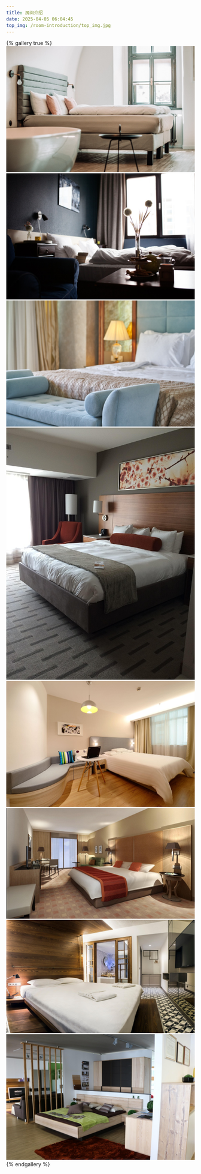 ```yaml
---
title: 房间介绍
date: 2025-04-05 06:04:45
top_img: /room-introduction/top_img.jpg
---
```

{% gallery true %}
![room_1](/room-introduction/room_1.jpg)
![room_2](/room-introduction/room_2.jpg)
![room_3](/room-introduction/room_3.jpg)
![room_4](/room-introduction/room_4.jpg)
![room_5](/room-introduction/room_5.jpg)
![room_6](/room-introduction/room_6.jpg)
![room_7](/room-introduction/room_7.jpg)
![room_8](/room-introduction/room_8.jpg)
{% endgallery %}